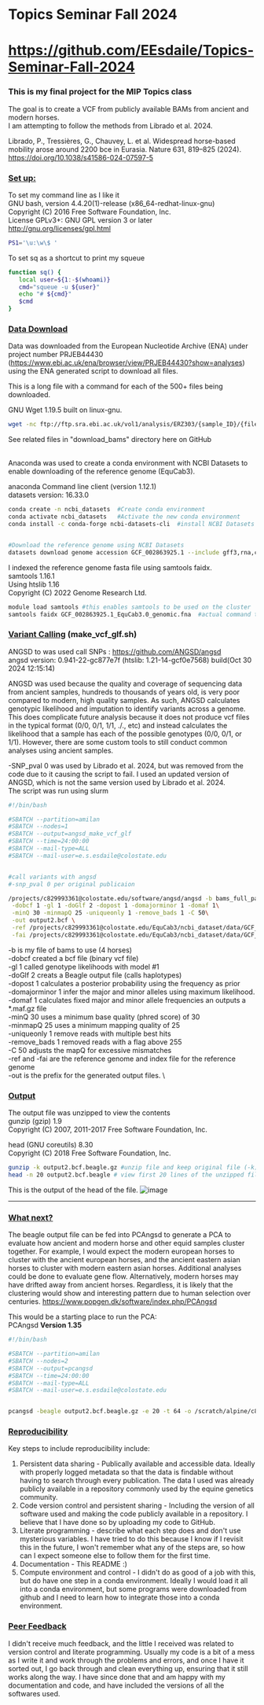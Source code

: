 # Topics Seminar Fall 2024
# https://github.com/EEsdaile/Topics-Seminar-Fall-2024
### This is my final project for the MIP Topics class

The goal is to create a VCF from publicly available BAMs from ancient and modern horses.\
I am attempting to follow the methods from Librado et al. 2024.

Librado, P., Tressières, G., Chauvey, L. et al. Widespread horse-based mobility arose around 2200 bce in Eurasia. Nature 631, 819–825 (2024). https://doi.org/10.1038/s41586-024-07597-5

### <ins>Set up:</ins>
 To set my command line as I like it \
GNU bash, version 4.4.20(1)-release (x86_64-redhat-linux-gnu) \
Copyright (C) 2016 Free Software Foundation, Inc. \
License GPLv3+: GNU GPL version 3 or later <http://gnu.org/licenses/gpl.html>

 ``` bash  
 PS1='\u:\w\$ '  
 ```
 
To set sq as a shortcut to print my squeue
 ``` bash   
 function sq() {   
    local user=${1:-$(whoami)}   
    cmd="squeue -u ${user}"   
    echo "# ${cmd}"   
    $cmd   
}   
```

### <ins>Data Download</ins>
Data was downloaded from the European Nucleotide Archive (ENA) under project number PRJEB44430 (https://www.ebi.ac.uk/ena/browser/view/PRJEB44430?show=analyses) using the ENA generated script to download all files. 

This is a long file with a command for each of the 500+ files being downloaded.

GNU Wget 1.19.5 built on linux-gnu.
``` bash
wget -nc ftp://ftp.sra.ebi.ac.uk/vol1/analysis/ERZ303/{sample_ID}/{file_name}
```
See related files in "download_bams" directory here on GitHub


\
Anaconda was used to create a conda environment with NCBI Datasets to enable downloading of the reference genome (EquCab3). 

anaconda Command line client (version 1.12.1) \
datasets version: 16.33.0 
``` bash    
conda create -n ncbi_datasets  #Create conda environment
conda activate ncbi_datasets   #Activate the new conda environment
conda install -c conda-forge ncbi-datasets-cli  #install NCBI Datasets


#Download the reference genome using NCBI Datasets
datasets download genome accession GCF_002863925.1 --include gff3,rna,cds,protein,genome,seq-report   
```

I indexed the reference genome fasta file using samtools faidx. \
samtools 1.16.1 \
Using htslib 1.16 \
Copyright (C) 2022 Genome Research Ltd. 

``` bash
module load samtools #this enables samtools to be used on the cluster
samtools faidx GCF_002863925.1_EquCab3.0_genomic.fna  #actual command to index the fasta (in this case, an "fna" file)
```

### <ins>Variant Calling</ins> (make_vcf_glf.sh)
ANGSD to was used call SNPs : https://github.com/ANGSD/angsd \
angsd version: 0.941-22-gc877e7f (htslib: 1.21-14-gcf0e7568) build(Oct 30 2024 12:15:14)


ANGSD was used because the quality and coverage of sequencing data from ancient samples, hundreds to thousands of years old, is very poor compared to modern, high quality samples. As such, ANGSD calculates genotypic likelihood and imputation to identify variants across a genome. This does complicate future analysis because it does not produce vcf files in the typical format (0/0, 0/1, 1/1, ./., etc) and instead calculates the likelihood that a sample has each of the possible genotypes (0/0, 0/1, or 1/1). However, there are some custom tools to still conduct common analyses using ancient samples. 


-SNP_pval 0 was used by Librado et al. 2024, but was removed from the code due to it 
causing the script to fail. I used an updated version of ANGSD, which is not the same version 
used by Librado et al. 2024. \
The script was run using slurm
``` bash
#!/bin/bash

#SBATCH --partition=amilan
#SBATCH --nodes=1
#SBATCH --output=angsd_make_vcf_glf
#SBATCH --time=24:00:00
#SBATCH --mail-type=ALL
#SBATCH --mail-user=e.s.esdaile@colostate.edu


#call variants with angsd
#-snp_pval 0 per original publicaion

/projects/c829993361@colostate.edu/software/angsd/angsd -b bams_full_path_test10.txt\
 -dobcf 1 -gl 1 -doGlf 2 -dopost 1 -domajorminor 1 -domaf 1\
 -minQ 30 -minmapQ 25 -uniqueonly 1 -remove_bads 1 -C 50\
 -out output2.bcf \
 -ref /projects/c829993361@colostate.edu/EquCab3/ncbi_dataset/data/GCF_002863925.1/GCF_002863925.1_EquCab3.0_genomic_Chr_names.fna\
 -fai /projects/c829993361@colostate.edu/EquCab3/ncbi_dataset/data/GCF_002863925.1/GCF_002863925.1_EquCab3.0_genomic_Chr_names.fna.fai
```

-b is my file of bams to use (4 horses) \
-dobcf created a bcf file (binary vcf file) \
-gl 1 called genotype likelihoods with model #1 \
-doGlf 2 creats a Beagle output file (calls haplotypes) \
-dopost 1 calculates a posterior probability using the frequency as prior \
-domajorminor 1 infer the major and minor alleles using maximum likelihood. \
-domaf 1 calculates fixed major and minor allele frequencies an outputs a *.maf.gz file \
-minQ 30 uses a minimum base quality (phred score) of 30 \
-minmapQ 25 uses a minimum mapping quality of 25 \
-uniqueonly 1 remove reads with multiple best hits \
-remove_bads 1 removed reads with a flag above 255 \
-C 50 adjusts the mapQ for excessive mismatches \
-ref and -fai are the reference genome and index file for the reference genome \
-out is the prefix for the generated output files. \


### <ins>Output</ins>
The output file was unzipped to view the contents \
gunzip (gzip) 1.9 \
Copyright (C) 2007, 2011-2017 Free Software Foundation, Inc.

head (GNU coreutils) 8.30 \
Copyright (C) 2018 Free Software Foundation, Inc.
``` bash
gunzip -k output2.bcf.beagle.gz #unzip file and keep original file (-k)
head -n 20 output2.bcf.beagle # view first 20 lines of the unzipped file.
```
This is the output of the head of the file. 
![image](https://github.com/user-attachments/assets/1543fabe-f80e-4c5c-aa42-9e94c65a80c2)

---------------------------------------------------------------------------------

### <ins> What next? </ins>
The beagle output file can be fed into PCAngsd to generate a PCA to evaluate how ancient and modern horse and other equid samples cluster together. For example, I would expect the modern european horses to cluster with the ancient european horses, and the ancient eastern asian horses to cluster with modern eastern asian horses. Additional analyses could be done to evaluate gene flow. Alternatively, modern horses may have drifted away from ancient horses. Regardless, it is likely that the clustering would show and interesting pattern due to human selection over centuries. 
https://www.popgen.dk/software/index.php/PCAngsd

This would be a starting place to run the PCA: \
PCAngsd **Version 1.35**
``` bash
#!/bin/bash

#SBATCH --partition=amilan
#SBATCH --nodes=2
#SBATCH --output=pcangsd
#SBATCH --time=24:00:00
#SBATCH --mail-type=ALL
#SBATCH --mail-user=e.s.esdaile@colostate.edu


pcangsd -beagle output2.bcf.beagle.gz -e 20 -t 64 -o /scratch/alpine/c829993361@colostate.edu/ancient_horses/PCA_output_20241125
```

### <ins>Reproducibility</ins>
Key steps to include reproducibility include:
1. Persistent data sharing - Publically available and accessible data. Ideally with properly logged metadata so that the data is findable without having to search through every publication. The data I used was already publicly available in a repository commonly used by the equine genetics community.
2. Code version control and persistent sharing -  Including the version of all software used and making the code publicly available in a repository. I believe that I have done so by uploading my code to GitHub.
3. Literate programming - describe what each step does and don't use mysterious variables. I have tried to do this because I know if I revisit this in the future, I won't remember what any of the steps are, so how can I expect someone else to follow them for the first time.
4. Documentation - This README :)
5. Compute environment and control - I didn't do as good of a job with this, but do have one step in a conda environment. Ideally I would load it all into a conda environment, but some programs were downloaded from github and I need to learn how to integrate those into a conda environment.

### <ins> Peer Feedback </ins>
I didn't receive much feedback, and the little I received was related to version control and literate programming. Usually my code is a bit of a mess as I write it and work through the problems and errors, and once I have it sorted out, I go back through and clean everything up, ensuring that it still works along the way. I have since done that and am happy with my documentation and code, and have included the versions of all the softwares used. 

